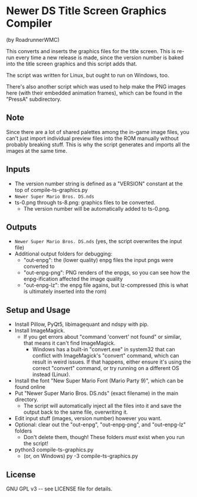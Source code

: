 # Newer DS Title Screen Graphics Compiler

(by RoadrunnerWMC)

This converts and inserts the graphics files for the title screen. This is re-run every time a new release is made, since the version number is baked into the title screen graphics and this script adds that.

The script was written for Linux, but ought to run on Windows, too.

There's also another script which was used to help make the PNG images here (with their embedded animation frames), which can be found in the "PressA" subdirectory.

## Note

Since there are a lot of shared palettes among the in-game image files, you can't just import individual preview files into the ROM manually without probably breaking stuff. This is why the script generates and imports all the images at the same time.

## Inputs

- The version number string is defined as a "VERSION" constant at the top of compile-ts-graphics.py
- `Newer Super Mario Bros. DS.nds`
- ts-0.png through ts-8.png: graphics files to be converted.
    - The version number will be automatically added to ts-0.png.
    
## Outputs

- `Newer Super Mario Bros. DS.nds` (yes, the script overwrites the input file)
- Additional output folders for debugging:
    - "out-enpg": the (lower quality) enpg files the input pngs were converted to
    - "out-enpg-png": PNG renders of the enpgs, so you can see how the enpg-ification affected the image quality
    - "out-enpg-lz": the enpg file agains, but lz-compressed (this is what is ultimately inserted into the rom)

## Setup and Usage

- Install Pillow, PyQt5, libimagequant and ndspy with pip.
- Install ImageMagick.
    - If you get errors about "command 'convert' not found" or similar, that means it can't find ImageMagick.
        - Windows has a built-in "convert.exe" in system32 that can conflict with ImageMagick's "convert" command, which can result in weird issues. If that happens, either ensure it's using the correct "convert" command, or try running on a different OS instead (Linux).
- Install the font "New Super Mario Font (Mario Party 9)", which can be found online
- Put "Newer Super Mario Bros. DS.nds" (exact filename) in the main directory.
    - The script will automatically inject all the files into it and save the output back to the same file, overwriting it.
- Edit input stuff (images, version number) however you want.
- Optional: clear out the "out-enpg", "out-enpg-png", and "out-enpg-lz" folders
    - Don't delete them, though! These folders *must* exist when you run the script!
- python3 compile-ts-graphics.py
    - (or, on Windows) py -3 compile-ts-graphics.py

## License

GNU GPL v3 -- see LICENSE file for details.
